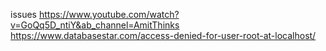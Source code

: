 issues
https://www.youtube.com/watch?v=GoQq5D_ntiY&ab_channel=AmitThinks
https://www.databasestar.com/access-denied-for-user-root-at-localhost/
